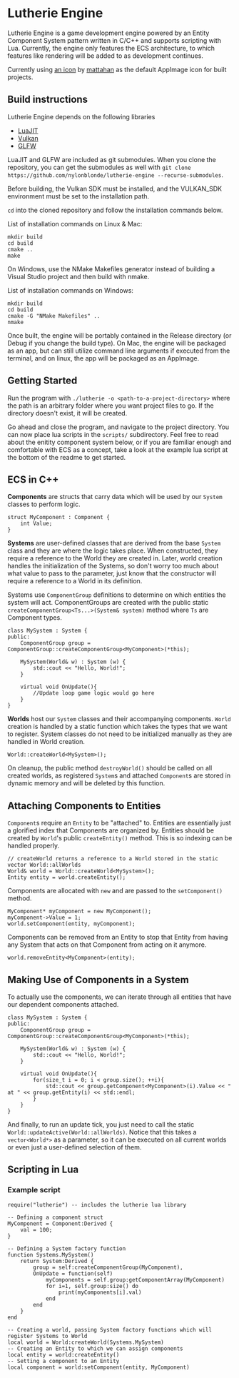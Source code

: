 # Lutherie Engine

Lutherie Engine is a game development engine powered by an Entity Component System pattern written in C/C++ and supports scripting with Lua. Currently, the engine only features the ECS architecture, to which features like rendering will be added to as development continues.

Currently using [an icon](http://icongal.com/gallery/icon/109662/256/lion_young) by [mattahan](https://www.deviantart.com/mattahan) as the default AppImage icon for built projects.

## Build instructions

Lutherie Engine depends on the following libraries
- [LuaJIT](http://luajit.org)
- [Vulkan](https://vulkan.lunarg.com/sdk/home)
- [GLFW](https://github.com/glfw/glfw)

LuaJIT and GLFW are included as git submodules. When you clone the repository, you can get the submodules as well with `git clone https://github.com/nylonblonde/lutherie-engine --recurse-submodules`. 

Before building, the Vulkan SDK must be installed, and the VULKAN_SDK environment must be set to the installation path.

`cd` into the cloned repository and follow the installation commands below.

List of installation commands on Linux & Mac:

```
mkdir build
cd build
cmake ..
make
```

On Windows, use the NMake Makefiles generator instead of building a Visual Studio project and then build with nmake.

List of installation commands on Windows:

```
mkdir build
cd build
cmake -G "NMake Makefiles" ..
nmake
```

Once built, the engine will be portably contained in the Release directory (or Debug if you change the build type). On Mac, the engine will be packaged as an app, but can still utilize command line arguments if executed from the terminal, and on linux, the app will be packaged as an AppImage.

## Getting Started

Run the program with `./lutherie -o <path-to-a-project-directory>` where the path is an arbitrary folder where you want project files to go. If the directory doesn't exist, it will be created.

Go ahead and close the program, and navigate to the project directory. You can now place lua scripts in the `scripts/` subdirectory. Feel free to read about the enitity component system below, or if you are familiar enough and comfortable with ECS as a concept, take a look at the example lua script at the bottom of the readme to get started.

## ECS in C++

**Components** are structs that carry data which will be used by our `System` classes to perform logic. 

```
struct MyComponent : Component {
    int Value;
}
```

**Systems** are user-defined classes that are derived from the base `System` class and they are where the logic takes place. When constructed, they require a reference to the World they are created in. Later, world creation handles the initialization of the Systems, so don't worry too much about what value to pass to the parameter, just know that the constructor will require a reference to a World in its definition. 

Systems use `ComponentGroup` definitions to determine on which entities the system will act. ComponentGroups are created with the public static `createComponentGroup<Ts...>(System& system)` method where `Ts` are Component types.

```
class MySystem : System {
public:
    ComponentGroup group = ComponentGroup::createComponentGroup<MyComponent>(*this);

    MySystem(World& w) : System (w) {
        std::cout << "Hello, World!";
    }
    
    virtual void OnUpdate(){
        //Update loop game logic would go here
    }
}

```

**Worlds** host our `System` classes and their accompanying components. `World` creation is handled by a static function which takes the types that we want to register. System classes do not need to be initialized manually as they are handled in World creation.

```
World::createWorld<MySystem>();
```

On cleanup, the public method `destroyWorld()` should be called on all created worlds, as registered `System`s and attached `Component`s are stored in dynamic memory and will be deleted by this function.

## Attaching Components to Entities

`Component`s require an `Entity` to be "attached" to. Entities are essentially just a glorified index that Components are organized by. Entities should be created by `World`'s public `createEntity()` method. This is so indexing can be handled properly.

```
// createWorld returns a reference to a World stored in the static vector World::allWorlds
World& world = World::createWorld<MySystem>();
Entity entity = world.createEntity();
```

Components are allocated with `new` and are passed to the `setComponent()` method.

```
MyComponent* myComponent = new MyComponent();
myComponent->Value = 1;
world.setComponent(entity, myComponent);
```

Components can be removed from an Entity to stop that Entity from having any System that acts on that Component from acting on it anymore.

```
world.removeEntity<MyComponent>(entity);
```

## Making Use of Components in a System

To actually use the components, we can iterate through all entities that have our dependent components attached.

```
class MySystem : System {
public:
    ComponentGroup group = ComponentGroup::createComponentGroup<MyComponent>(*this);

    MySystem(World& w) : System (w) {
        std::cout << "Hello, World!";
    }

    virtual void OnUpdate(){
        for(size_t i = 0; i < group.size(); ++i){
            std::cout << group.getComponent<MyComponent>(i).Value << " at " << group.getEntity(i) << std::endl;
        }
    }
}
```

And finally, to run an update tick, you just need to call the static `World::updateActive(World::allWorlds)`. Notice that this takes a `vector<World*>` as a parameter, so it can be executed on all current worlds or even just a user-defined selection of them.

## Scripting in Lua

### Example script

```
require("lutherie") -- includes the lutherie lua library

-- Defining a component struct
MyComponent = Component:Derived {
    val = 100;   
} 

-- Defining a System factory function
function Systems.MySystem()
    return System:Derived {
        group = self:createComponentGroup(MyComponent),
        OnUpdate = function(self)
            myComponents = self.group:getComponentArray(MyComponent)
            for i=1, self.group:size() do
                print(myComponents[i].val) 
            end
        end
    }
end

-- Creating a world, passing System factory functions which will register Systems to World
local world = World:createWorld(Systems.MySystem)
-- Creating an Entity to which we can assign components
local entity = world:createEntity()
-- Setting a component to an Entity
local component = world:setComponent(entity, MyComponent)
```